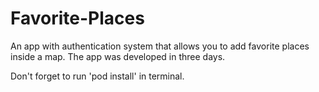 # Favorite-Places
An app with authentication system that allows you to add favorite places inside a map. The app was developed in three days.

Don't forget to run 'pod install' in terminal.
